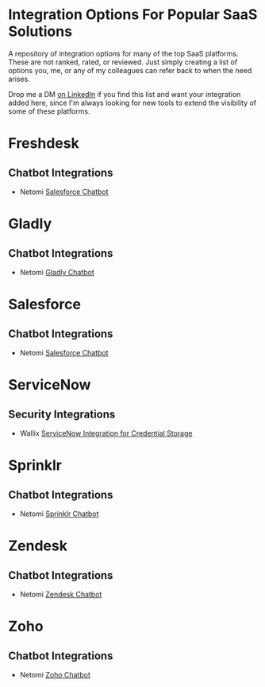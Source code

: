 # Integration Options For Popular SaaS Solutions
A repository of integration options for many of the top SaaS platforms. These are not ranked, rated, or reviewed. Just simply creating a list of options you, me, or any of my colleagues can refer back to when the need arises. 

Drop me a DM <a href="https://www.linkedin.com/in/jonathanbentz">on LinkedIn</a> if you find this list and want your integration added here, since I'm always looking for new tools to extend the visibility of some of these platforms.

# Freshdesk
<h2>Chatbot Integrations</h2>
<ul>
  <li>Netomi <a href="https://www.netomi.com/platform/integrations/freshworks">Salesforce Chatbot</a></li>
</ul>

# Gladly
<h2>Chatbot Integrations</h2>
<ul>
  <li>Netomi <a href="https://www.netomi.com/platform/integrations/gladly">Gladly Chatbot</a></li>
</ul>

# Salesforce
<h2>Chatbot Integrations</h2>
<ul>
  <li>Netomi <a href="https://www.netomi.com/platform/integrations/salesforce">Salesforce Chatbot</a></li>
</ul> 

# ServiceNow
<h2>Security Integrations</h2>
<ul>
  <li>Wallix <a href="https://www.wallix.com/alliances/servicenow/">ServiceNow Integration for Credential Storage</a></li>
</ul>

# Sprinklr
<h2>Chatbot Integrations</h2>
<ul>
  <li>Netomi <a href="https://www.netomi.com/platform/integrations/sprinklr">Sprinklr Chatbot</a></li>
</ul>

# Zendesk
<h2>Chatbot Integrations</h2>
<ul>
<li>Netomi <a href="https://www.netomi.com/platform/integrations/zendesk">Zendesk Chatbot</a></li>
</ul>

# Zoho
<h2>Chatbot Integrations</h2>
<ul>
<li>Netomi <a href="https://www.netomi.com/platform/integrations/zoho">Zoho Chatbot</a></li>
</ul>
